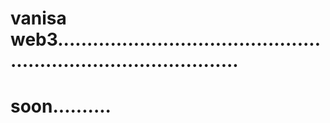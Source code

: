 # vanisa web3....................................................................................
# soon..........
